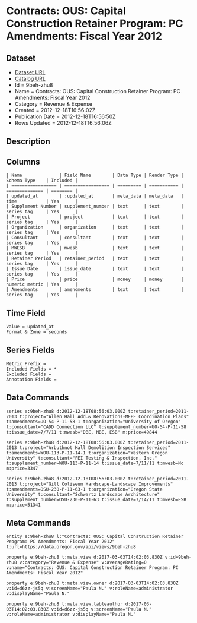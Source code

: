 # Contracts: OUS: Capital Construction Retainer Program: PC Amendments: Fiscal Year 2012

## Dataset

* [Dataset URL](https://data.oregon.gov/api/views/9beh-zhu8/rows.json?accessType=DOWNLOAD)
* [Catalog URL](https://catalog.data.gov/dataset/contracts-ous-capital-construction-retainer-program-pc-amendments-fiscal-year-2012-b5279)
* Id = 9beh-zhu8
* Name = Contracts: OUS: Capital Construction Retainer Program: PC Amendments: Fiscal Year 2012
* Category = Revenue & Expense
* Created = 2012-12-18T16:56:02Z
* Publication Date = 2012-12-18T16:56:50Z
* Rows Updated = 2012-12-18T16:56:06Z

## Description



## Columns

```ls
| Name              | Field Name        | Data Type | Render Type | Schema Type    | Included | 
| ================= | ================= | ========= | =========== | ============== | ======== | 
| updated_at        | :updated_at       | meta_data | meta_data   | time           | Yes      | 
| Supplement Number | supplement_number | text      | text        | series tag     | Yes      | 
| Project           | project           | text      | text        | series tag     | Yes      | 
| Organization      | organization      | text      | text        | series tag     | Yes      | 
| Consultant        | consultant        | text      | text        | series tag     | Yes      | 
| MWESB             | mwesb             | text      | text        | series tag     | Yes      | 
| Retainer Period   | retainer_period   | text      | text        | series tag     | Yes      | 
| Issue Date        | issue_date        | text      | text        | series tag     | Yes      | 
| Price             | price             | money     | money       | numeric metric | Yes      | 
| Amendments        | amendments        | text      | text        | series tag     | Yes      | 
```

## Time Field

```ls
Value = updated_at
Format & Zone = seconds
```

## Series Fields

```ls
Metric Prefix = 
Included Fields = *
Excluded Fields = 
Annotation Fields = 
```

## Data Commands

```ls
series e:9beh-zhu8 d:2012-12-18T08:56:03.000Z t:retainer_period=2011-2013 t:project="Allen Hall Add.& Renovations-MEPF Coordination Plans" t:amendments=UO-54-P-11-58-1 t:organization="University of Oregon" t:consultant="CADD Connection LLC" t:supplement_number=UO-54-P-11-58 t:issue_date=7/7/11 t:mwesb="DBE, MBE, ESB" m:price=49844

series e:9beh-zhu8 d:2012-12-18T08:56:03.000Z t:retainer_period=2011-2013 t:project="Arbuthnot Hall Demolition Inspection Services" t:amendments=WOU-113-P-11-14-1 t:organization="Western Oregon University" t:consultant="FEI Testing & Inspection, Inc." t:supplement_number=WOU-113-P-11-14 t:issue_date=7/11/11 t:mwesb=No m:price=3347

series e:9beh-zhu8 d:2012-12-18T08:56:03.000Z t:retainer_period=2011-2013 t:project="Gill Coliseum Hardscape-Landscape Improvements" t:amendments=OSU-230-P-11-63-1 t:organization="Oregon State University" t:consultant="Schwartz Landscape Architecture" t:supplement_number=OSU-230-P-11-63 t:issue_date=7/14/11 t:mwesb=ESB m:price=51341
```

## Meta Commands

```ls
entity e:9beh-zhu8 l:"Contracts: OUS: Capital Construction Retainer Program: PC Amendments: Fiscal Year 2012" t:url=https://data.oregon.gov/api/views/9beh-zhu8

property e:9beh-zhu8 t:meta.view d:2017-03-03T14:02:03.830Z v:id=9beh-zhu8 v:category="Revenue & Expense" v:averageRating=0 v:name="Contracts: OUS: Capital Construction Retainer Program: PC Amendments: Fiscal Year 2012"

property e:9beh-zhu8 t:meta.view.owner d:2017-03-03T14:02:03.830Z v:id=d6zz-js5q v:screenName="Paula N." v:roleName=administrator v:displayName="Paula N."

property e:9beh-zhu8 t:meta.view.tableauthor d:2017-03-03T14:02:03.830Z v:id=d6zz-js5q v:screenName="Paula N." v:roleName=administrator v:displayName="Paula N."
```